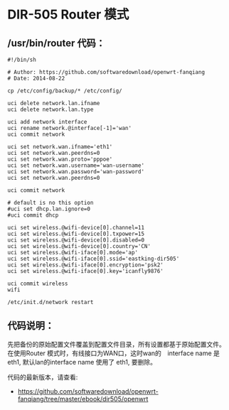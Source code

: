 ﻿# DIR-505 Router 模式

## /usr/bin/router 代码：

	#!/bin/sh
	
	# Author: https://github.com/softwaredownload/openwrt-fanqiang
	# Date: 2014-08-22
	
	cp /etc/config/backup/* /etc/config/
	
	uci delete network.lan.ifname
	uci delete network.lan.type
	
	uci add network interface
	uci rename network.@interface[-1]='wan'
	uci commit network
	
	uci set network.wan.ifname='eth1'
	uci set network.wan.peerdns=0
	uci set network.wan.proto='pppoe'
	uci set network.wan.username='wan-username'
	uci set network.wan.password='wan-password'
	uci set network.wan.peerdns=0
	
	uci commit network
	
	# default is no this option
	#uci set dhcp.lan.ignore=0
	#uci commit dhcp
	
	uci set wireless.@wifi-device[0].channel=11
	uci set wireless.@wifi-device[0].txpower=15
	uci set wireless.@wifi-device[0].disabled=0
	uci set wireless.@wifi-device[0].country='CN'
	uci set wireless.@wifi-iface[0].mode='ap'
	uci set wireless.@wifi-iface[0].ssid='eastking-dir505'
	uci set wireless.@wifi-iface[0].encryption='psk2'
	uci set wireless.@wifi-iface[0].key='icanfly9876'
	
	uci commit wireless
	wifi
	
	/etc/init.d/network restart


## 代码说明：

先把备份的原始配置文件覆盖到配置文件目录，所有设置都基于原始配置文件。
在使用Router 模式时，有线接口为WAN口，这时wan的　interface name 是　eth1, 默认lan的interface name 使用了 eth1, 要删除。


代码的最新版本，请查看:　
* https://github.com/softwaredownload/openwrt-fanqiang/tree/master/ebook/dir505/openwrt
